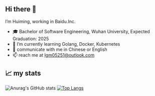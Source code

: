 ## Hi there 👋

<!--
**huiming23344/huiming23344** is a ✨ _special_ ✨ repository because its `README.md` (this file) appears on your GitHub profile.

Here are some ideas to get you started:

- 🔭 I’m currently working on ...
- 🌱 I’m currently learning ...
- 👯 I’m looking to collaborate on ...
- 🤔 I’m looking for help with ...
- 💬 Ask me about ...
- 📫 How to reach me: ...
- 😄 Pronouns: ...
- ⚡ Fun fact: ...
-->

I’m Huiming, working in Baidu.Inc.

- 🎓 Bachelor of Software Engineering, Wuhan University, Expected Graduation: 2025
- 🌱 I’m currently learning Golang, Docker, Kubernetes
- 💬 communicate with me in Chinese or English
- 📫 reach me at lgm05251@outlook.com

## 📈 my stats
![Anurag's GitHub stats](https://github-readme-stats.vercel.app/api?username=huiming23344&show_icons=true&count_private=true&hide=issues) [![Top Langs](https://github-readme-stats.vercel.app/api/top-langs/?username=huiming23344&layout=compact)](https://github.com/anuraghazra/github-readme-stats)

